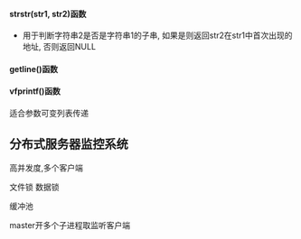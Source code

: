 #### strstr(str1, str2)函数

- 用于判断字符串2是否是字符串1的子串, 如果是则返回str2在str1中首次出现的地址, 否则返回NULL

#### getline()函数

#### vfprintf()函数

适合参数可变列表传递



## 分布式服务器监控系统

高并发度,多个客户端

文件锁 数据锁

缓冲池

master开多个子进程取监听客户端